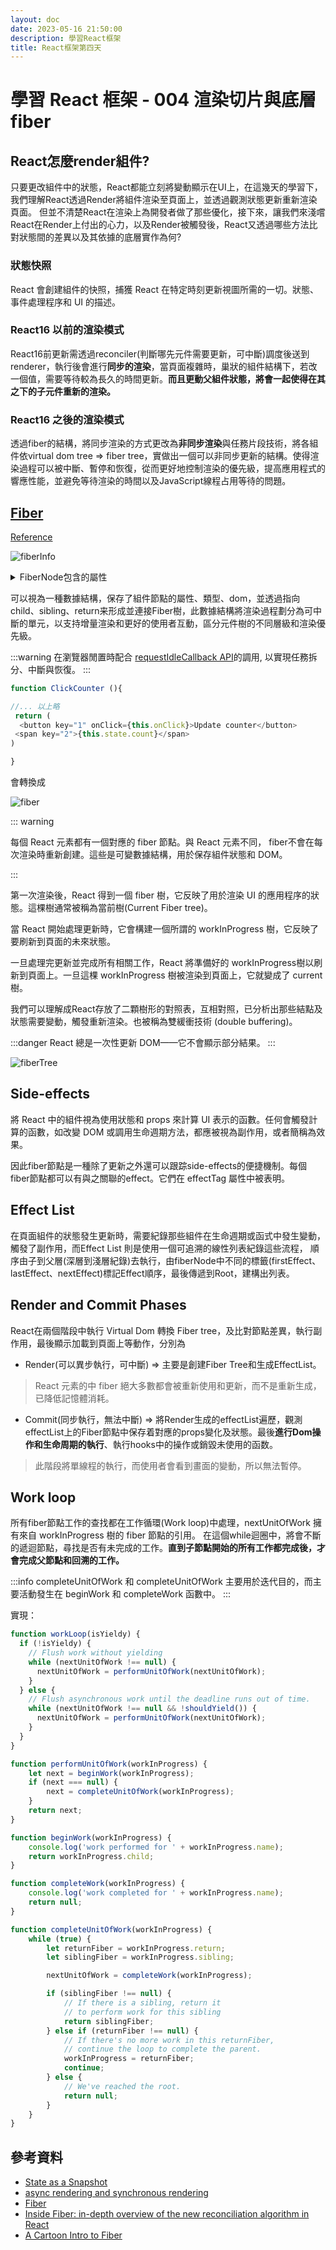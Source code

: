 ```yaml
---
layout: doc
date: 2023-05-16 21:50:00
description: 學習React框架
title: React框架第四天
---
```

# 學習 React 框架 - 004 渲染切片與底層fiber

## React怎麼render組件?

只要更改組件中的狀態，React都能立刻將變動顯示在UI上，在這幾天的學習下，我們理解React透過Render將組件渲染至頁面上，並透過觀測狀態更新重新渲染頁面。
但並不清楚React在渲染上為開發者做了那些優化，接下來，讓我們來淺嚐React在Render上付出的心力，以及Render被觸發後，React又透過哪些方法比對狀態間的差異以及其依據的底層實作為何?

### 狀態快照

React 會創建組件的快照，捕獲 React 在特定時刻更新視圖所需的一切。狀態、事件處理程序和 UI 的描述。

### React16 以前的渲染模式

React16前更新需透過reconciler(判斷哪先元件需要更新，可中斷)調度後送到renderer，執行後會進行**同步的渲染**，當頁面複雜時，巢狀的組件結構下，若改一個值，需要等待較為長久的時間更新。**而且更動父組件狀態，將會一起使得在其之下的子元件重新的渲染。**

### React16 之後的渲染模式

透過fiber的結構，將同步渲染的方式更改為**非同步渲染**與任務片段技術，將各組件依virtual dom tree => fiber tree，實做出一個可以非同步更新的結構。使得渲染過程可以被中斷、暫停和恢復，從而更好地控制渲染的優先級，提高應用程式的響應性能，並避免等待渲染的時間以及JavaScript線程占用等待的問題。

## [Fiber](https://github.com/facebook/react/blob/769b1f270e1251d9dbdce0fcbd9e92e502d059b8/packages/react-reconciler/src/ReactFiber.js#L414)

[Reference](https://www.youtube.com/watch?v=0ympFIwQFJw&t=5s&ab_channel=PhilipFabianek)

![fiberInfo](/assets/images/react/fiberInfo.png)

<details>

<summary>FiberNode包含的屬性</summary>

[取自](https://xiaochen1024.com/article_item/600aca0cecf02e002e6db56c)

```js

function FiberNode(
  tag: WorkTag,
  pendingProps: mixed,
  key: null | string,
  mode: TypeOfMode,
) {
  //保存节点的信息---
  this.tag = tag;//对应组件的类型
  this.key = key;//key属性
  //(帶有一組孩子的唯一標識符，以幫助 React 確定哪些項目已更改，已添加或從列表中刪除。它與此處描述的 React 的“列表和鍵”功能有關。)
  this.elementType = null;//元素类型
  this.type = null;//func或者class
  this.stateNode = null;//真实dom节点

  //连接成fiber树---
  this.return = null;//指向父节点
  this.child = null;//指向child
  this.sibling = null;//指向兄弟节点
  this.index = 0;

  this.ref = null;

  // 用来计算state---
  this.pendingProps = pendingProps;
  // 已從 React 元素中的新數據更新並需要應用於子組件或 DOM 元素的道具。
  this.memoizedProps = null;
  // 在上一次渲染期間用於創建輸出的fiber的道具。
  this.updateQueue = null; 
  // 狀態更新、回調和 DOM 更新隊列。
  this.memoizedState = null;
  // 用於創建輸出的fiber的狀態。在處理更新時，它會反映當前在頁面上呈現的狀態。
  this.dependencies = null;
  this.mode = mode;
  // effect相关---
  this.effectTag = NoEffect;
  this.nextEffect = null;
  this.firstEffect = null;
  this.lastEffect = null;

  // 优先级相关的属性---
  this.lanes = NoLanes;
  this.childLanes = NoLanes;

  // current和workInProgress的指针---
  this.alternate = null;
}
```

</details>

可以視為一種數據結構，保存了組件節點的屬性、類型、dom，並透過指向 child、sibling、return来形成並連接Fiber樹，此數據結構將渲染過程劃分為可中斷的單元，以支持增量渲染和更好的使用者互動，區分元件樹的不同層級和渲染優先級。

:::warning
在瀏覽器閒置時配合 [requestIdleCallback API](https://developer.mozilla.org/zh-CN/docs/Web/API/Window/requestIdleCallback)的調用, 以實現任務拆分、中斷與恢復。
:::

```js
function ClickCounter (){

//... 以上略
 return (
  <button key="1" onClick={this.onClick}>Update counter</button>
 <span key="2">{this.state.count}</span> 
)

}

```

會轉換成

![fiber](/assets/images/react/fiber.png)

::: warning

每個 React 元素都有一個對應的 fiber 節點。與 React 元素不同， fiber不會在每次渲染時重新創建。這些是可變數據結構，用於保存組件狀態和 DOM。

:::

第一次渲染後，React 得到一個 fiber 樹，它反映了用於渲染 UI 的應用程序的狀態。這棵樹通常被稱為當前樹(Current Fiber tree)。

當 React 開始處理更新時，它會構建一個所謂的 workInProgress 樹，它反映了要刷新到頁面的未來狀態。

一旦處理完更新並完成所有相關工作，React 將準備好的 workInProgress樹以刷新到頁面上。一旦這棵 workInProgress 樹被渲染到頁面上，它就變成了 current 樹。

我們可以理解成React存放了二顆樹形的對照表，互相對照，已分析出那些結點及狀態需要變動，觸發重新渲染。也被稱為雙緩衝技術 (double buffering)。

:::danger
React 總是一次性更新 DOM——它不會顯示部分結果。
:::

![fiberTree](/assets/images/react/fiberTree.png)

## Side-effects

將 React 中的組件視為使用狀態和 props 來計算 UI 表示的函數。任何會觸發計算的函數，如改變 DOM 或調用生命週期方法，都應被視為副作用，或者簡稱為效果。

因此fiber節點是一種除了更新之外還可以跟踪side-effects的便捷機制。每個fiber節點都可以有與之關聯的effect。它們在 effectTag 屬性中被表明。

## Effect List

在頁面組件的狀態發生更新時，需要紀錄那些組件在生命週期或函式中發生變動，觸發了副作用，而Effect List 則是使用一個可追溯的線性列表紀錄這些流程，
順序由子到父層(深層到淺層紀錄)去執行，由fiberNode中不同的標籤(firstEffect、lastEffect、nextEffect)標記Effect順序，最後傳遞到Root，建構出列表。

## Render and Commit Phases

React在兩個階段中執行 Virtual Dom 轉換 Fiber tree，及比對節點差異，執行副作用，最後顯示加載到頁面上等動作，分別為

- Render(可以異步執行，可中斷) => 主要是創建Fiber Tree和生成EffectList。

> React 元素的中 fiber 絕大多數都會被重新使用和更新，而不是重新生成，已降低記憶體消耗。

- Commit(同步執行，無法中斷) => 將Render生成的effectList遍歷，觀測effectList上的Fiber節點中保存着對應的props變化及狀態。最後**進行Dom操作和生命周期的執行**、執行hooks中的操作或銷毀未使用的函数。

> 此階段將單線程的執行，而使用者會看到畫面的變動，所以無法暫停。

## Work loop

所有fiber節點工作的查找都在工作循環(Work loop)中處理，nextUnitOfWork 擁有來自 workInProgress 樹的 fiber 節點的引用。
在這個while迴圈中，將會不斷的遞迴節點，尋找是否有未完成的工作。**直到子節點開始的所有工作都完成後，才會完成父節點和回溯的工作。**

:::info
 completeUnitOfWork 和 completeUnitOfWork 主要用於迭代目的，而主要活動發生在 beginWork 和 completeWork 函數中。
:::

實現：

```js
function workLoop(isYieldy) {
  if (!isYieldy) {
    // Flush work without yielding
    while (nextUnitOfWork !== null) {
      nextUnitOfWork = performUnitOfWork(nextUnitOfWork); 
    }
  } else {
    // Flush asynchronous work until the deadline runs out of time.
    while (nextUnitOfWork !== null && !shouldYield()) {
      nextUnitOfWork = performUnitOfWork(nextUnitOfWork);
    }
  }
}

function performUnitOfWork(workInProgress) {
    let next = beginWork(workInProgress);
    if (next === null) {
        next = completeUnitOfWork(workInProgress);
    }
    return next;
}

function beginWork(workInProgress) {
    console.log('work performed for ' + workInProgress.name);
    return workInProgress.child;
}

function completeWork(workInProgress) {
    console.log('work completed for ' + workInProgress.name);
    return null;
}

function completeUnitOfWork(workInProgress) {
    while (true) {
        let returnFiber = workInProgress.return;
        let siblingFiber = workInProgress.sibling;

        nextUnitOfWork = completeWork(workInProgress);

        if (siblingFiber !== null) {
            // If there is a sibling, return it
            // to perform work for this sibling
            return siblingFiber;
        } else if (returnFiber !== null) {
            // If there's no more work in this returnFiber,
            // continue the loop to complete the parent.
            workInProgress = returnFiber;
            continue;
        } else {
            // We've reached the root.
            return null;
        }
    }
}

```

## 參考資料

- [State as a Snapshot](https://react.dev/learn/state-as-a-snapshot)
- [async rendering and synchronous rendering](https://twitter.com/acdlite/status/977291318324948992)
- [Fiber](https://xiaochen1024.com/article_item/600aca0cecf02e002e6db56c)
- [Inside Fiber: in-depth overview of the new reconciliation algorithm in React](https://indepth.dev/posts/1008/inside-fiber-in-depth-overview-of-the-new-reconciliation-algorithm-in-react)
- [A Cartoon Intro to Fiber](https://www.youtube.com/watch?v=ZCuYPiUIONs&t=1040s&ab_channel=MetaDevelopers)

<GitTalk/>
